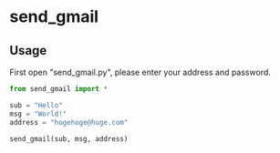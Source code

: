 # send_gmail

## Usage

First open "send_gmail.py", please enter your address and password.

```python
from send_gmail import *

sub = "Hello"
msg = "World!"
address = "hogehoge@huge.com"

send_gmail(sub, msg, address)
```
